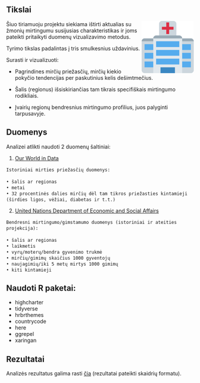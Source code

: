 ## Tikslai

<img src="hospital.png" align="right" width="140" />

Šiuo tiriamuoju projektu siekiama ištirti aktualias su žmonių mirtingumu
susijusias charakteristikas ir joms pateikti pritaikyti duomenų
vizualizavimo metodus.

Tyrimo tikslas padalintas į tris smulkesnius uždavinius.

Surasti ir vizualizuoti:

-   Pagrindines mirčių priežasčių, mirčių kiekio pokyčio tendencijas per
    paskutinius kelis dešimtmečius.

-   Šalis (regionus) išsiskiriančias tam tikrais specifiškais mirtingumo
    rodikliais.

-   Įvairių regionų bendresnius mirtingumo profilius, juos palyginti
    tarpusavyje.

## Duomenys

Analizei atlikti naudoti 2 duomenų šaltiniai:

1.  [Our World in Data](https://ourworldindata.com)

<!-- -->

    Istoriniai mirties priežasčių duomenys:

    • šalis ar regionas
    • metai
    • 32 procentinės dalies mirčių dėl tam tikros priežasties kintamieji 
    (širdies ligos, vėžiai, diabetas ir t.t.)

2.  [United Nations Department of Economic and Social
    Affairs](https://population.un.org/wpp/Download/Standard/CSV/)

<!-- -->

    Bendresni mirtingumo/gimstamumo duomenys (istoriniai ir ateities projekcija):

    • šalis ar regionas
    • laikmetis
    • vyrų/moterų/bendra gyvenimo trukmė
    • mirčių/gimimų skaičius 1000 gyventojų
    • naujagimių/iki 5 metų mirtys 1000 gimimų
    • kiti kintamieji

## Naudoti R paketai:

-   highcharter
-   tidyverse
-   hrbrthemes
-   countrycode
-   here
-   ggrepel
-   xaringan

## Rezultatai

Analizės rezultatus galima rasti [čia](docs/slides.html) (rezultatai
pateikti skaidrių formatu).
